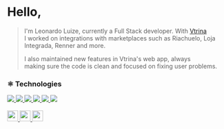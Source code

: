 <h1>Hello,</h1>
<blockquote>
  <p>
    I'm Leonardo Luize, currently a Full Stack developer. With <a target="_new" href="https://vtrina.com">Vtrina</a><br>
    I worked on integrations with marketplaces such as Riachuelo, Loja <br>
    Integrada, Renner and more.
  </p>

  <p>
    I also maintained new features in Vtrina's web app, always<br>
    making sure the code is clean and focused on fixing user problems.
  </p>
 </blockquote>

### ⚛️ Technologies
<div>
  <a target="_new" href="https://pt-br.reactjs.org/">
    <img src="https://img.shields.io/badge/ReactJs%20-%61DAFB33.svg?&style=for-the-badge&logo=react&logoColor=black&color=61DAFB"/>
  </a>
  <a target="_new" href="https://nextjs.org/">
    <img src="https://img.shields.io/badge/NextJs%20-%61DAFB33.svg?&style=for-the-badge&logo=next.js&logoColor=black&color=FFFFFF"/>
  </a>
  <a target="_new" href="https://nodejs.org/en/">
    <img src="https://img.shields.io/badge/NodeJs%20-%61DAFB33.svg?&style=for-the-badge&logo=node.js&logoColor=white&color=75AC64"/>
  </a>
  <a target="_new" href="https://nodejs.org/en/">
    <img src="https://img.shields.io/badge/js%20-%61DAFB33.svg?&style=for-the-badge&logo=javascript&logoColor=black&color=EFD81D"/>
  </a>
  <a target="_new" href="https://www.mongodb.com/pt-br/1">
    <img src="https://img.shields.io/badge/MongoDb%20-%61DAFB33.svg?&style=for-the-badge&logo=mongodb&logoColor=white&color=023430"/>
  </a>
   <a target="_new" href="https://git-scm.com/">
    <img src="https://img.shields.io/badge/Git%20-%61DAFB33.svg?&style=for-the-badge&logo=git&logoColor=white&color=F54D27"/>
  </a>
</div>
<br>
<div>
  <a target="_new" href="https://www.instagram.com/leooluize/">
    <img width="25" src="https://cdn.jsdelivr.net/npm/simple-icons@3.0.1/icons/instagram.svg" />
  </a>
  <a target="_new" href="https://www.linkedin.com/in/leonardoluize/">
    <img width="25" src="https://cdn.jsdelivr.net/npm/simple-icons@3.0.1/icons/linkedin.svg" />
  </a>
  <a target="_new" href="mailto:leonardo.luize2@gmail.com">
    <img width="25" src="https://cdn.jsdelivr.net/npm/simple-icons@3.0.1/icons/gmail.svg" />
  </a>
</div>
